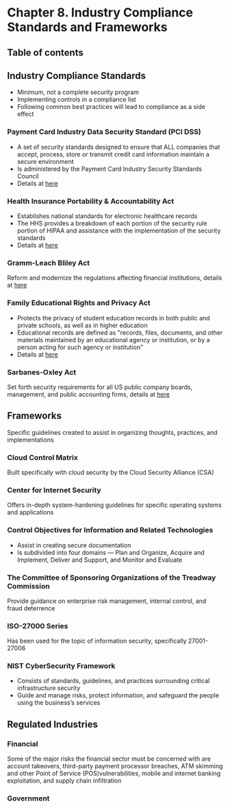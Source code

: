 # Chapter 8. Industry Compliance Standards and Frameworks

## Table of contents

## Industry Compliance Standards

- Minimum, not a complete security program
- Implementing controls in a compliance list
- Following common best practices will lead to compliance as a side effect

### Payment Card Industry Data Security Standard (PCI DSS)

- A set of security standards designed to ensure that ALL companies that accept, process, store or transmit credit card information maintain a secure environment
- Is administered by the Payment Card Industry Security Standards Council 
- Details at [here](https://en.wikipedia.org/wiki/Payment_Card_Industry_Data_Security_Standard)

### Health Insurance Portability & Accountability Act

- Establishes national standards for electronic healthcare records
- The HHS provides a breakdown of each portion of the security rule portion of HIPAA and assistance with the implementation of the security standards
- Details at [here](https://www.cdc.gov/phlp/publications/topic/hipaa.html#:~:text=The%20Health%20Insurance%20Portability%20and,the%20patient's%20consent%20or%20knowledge.)

### Gramm-Leach Bliley Act

Reform and modernize the regulations affecting financial institutions, details at [here](https://www.ftc.gov/business-guidance/privacy-security/gramm-leach-bliley-act#:~:text=Privacy%20and%20Security,-Children's%20Privacy&text=The%20Gramm%2DLeach%2DBliley%20Act,and%20to%20safeguard%20sensitive%20data.)

### Family Educational Rights and Privacy Act

- Protects the privacy of student education records in both public and private schools, as well as in higher education
- Educational records are defined as "records, files, documents, and other
materials maintained by an educational agency or institution, or by a person acting for such agency or institution"
- Details at [here](https://www2.ed.gov/policy/gen/guid/fpco/ferpa/index.html)

### Sarbanes-Oxley Act

Set forth security requirements for all US public company boards, management, and public
accounting firms, details at [here](https://sarbanes-oxley-act.com/)

## Frameworks

Specific guidelines created to assist in organizing thoughts, practices, and implementations

### Cloud Control Matrix

Built specifically with cloud security by the Cloud Security Alliance (CSA)

### Center for Internet Security

Offers in-depth system-hardening guidelines for specific operating systems and
applications

### Control Objectives for Information and Related Technologies

- Assist in creating secure documentation
- Is subdivided into four domains —
Plan and Organize, Acquire and Implement, Deliver and Support, and Monitor
and Evaluate

### The Committee of Sponsoring Organizations of the Treadway Commission

Provide guidance on enterprise risk management, internal control, and fraud deterrence

### ISO-27000 Series

Has been used for the topic of information security, specifically 27001-27006

### NIST CyberSecurity Framework

- Consists of standards, guidelines, and practices surrounding critical infrastructure security
- Guide and manage risks, protect information, and safeguard the people using the business’s services

## Regulated Industries

### Financial

Some of the major risks the financial sector must be concerned with are account takeovers, third-party payment processor breaches, ATM skimming and other Point of Service (POS)vulnerabilities, mobile and internet banking exploitation, and supply chain infiltration

### Government